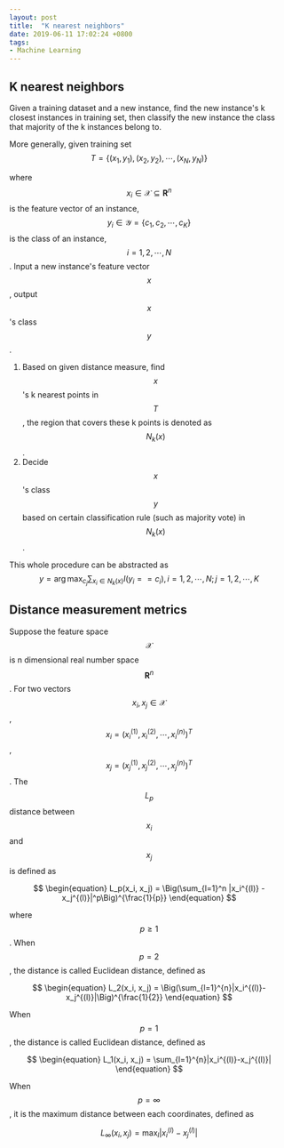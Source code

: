 ```yaml
---
layout: post
title:  "K nearest neighbors"
date: 2019-06-11 17:02:24 +0800
tags: 
- Machine Learning
---
```

<script type="text/x-mathjax-config">
MathJax.Hub.Config({
  TeX: { equationNumbers: { autoNumber: "AMS" } }
});
</script>
## K nearest neighbors

Given a training dataset and a new instance, find the new instance's k closest instances in training set, then classify the new instance the class that majority of the k instances belong to.

More generally, given training set
$$
\begin{equation}
	T = \{ (x_1, y_1), (x_2, y_2), \cdots, (x_N, y_N)\}
\end{equation}
$$

where $$x_i \in \mathcal{X}\subseteq\mathbf{R}^n$$ is the feature vector of an instance, $$y_i\in\mathcal{Y}=\{c_1,c_2,\cdots,c_K\}$$ is the class of an instance, $$i=1,2,\cdots,N$$. Input a new instance's feature vector $$x$$, output $$x$$'s class $$y$$.

1. Based on given distance measure, find $$x$$'s k nearest points in $$T$$, the region that covers these k points is denoted as $$N_k(x)$$.
2. Decide $$x$$'s class $$y$$ based on certain classification rule (such as majority vote) in $$N_k(x)$$.

This whole procedure can be abstracted as
$$
\begin{equation}
	y = \arg\max_{c_j}\sum_{x_i\in N_k(x)} I(y_i==c_i), i=1,2,\cdots,N;j=1,2,\cdots,K
\end{equation}
$$

## Distance measurement metrics

Suppose the feature space $$\mathcal{X}$$ is n dimensional real number space $$\mathbf{R}^n$$. For two vectors $$x_i, x_j\in \mathcal{X}$$, $$x_i=(x_i^{(1)},x_i^{(2)},\cdots,x_i^{(n)})^T$$, $$x_j=(x_j^{(1)},x_j^{(2)},\cdots,x_j^{(n)})^T$$. The $$L_p$$ distance between $$x_i$$ and $$x_j$$ is defined as

$$
\begin{equation}
	L_p(x_i, x_j) = \Big(\sum_{l=1}^n |x_i^{(l)} - x_j^{(l)}|^p\Big)^{\frac{1}{p}}
\end{equation}
$$

where $$p\geq 1$$. When $$p=2$$, the distance is called Euclidean distance, defined as

$$
\begin{equation}
	L_2(x_i, x_j) = \Big(\sum_{l=1}^{n}|x_i^{(l)}-x_j^{(l)}|\Big)^{\frac{1}{2}}
\end{equation}
$$

When $$p=1$$, the distance is called Euclidean distance, defined as

$$
\begin{equation}
	L_1(x_i, x_j) = \sum_{l=1}^{n}|x_i^{(l)}-x_j^{(l)}|
\end{equation}
$$

When $$p=\infty$$, it is the maximum distance between each coordinates, defined as

$$
\begin{equation}
	L_\infty(x_i, x_j) = \max_{l}|x_i^{(l)}-x_j^{(l)}|
\end{equation}
$$

